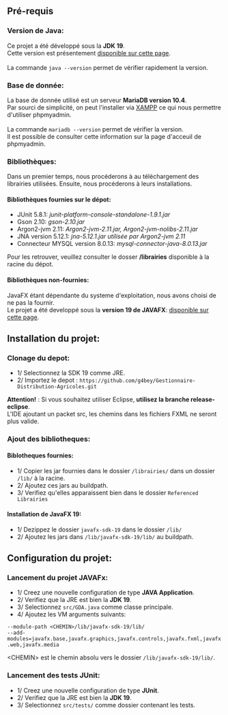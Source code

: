 ## Pré-requis
### Version de Java:
Ce projet a été développé sous la **JDK 19**.<br>
Cette version est présentement [disponible sur cette page](https://www.oracle.com/java/technologies/downloads/#java19).<br>
<br>
La commande `java --version` permet de vérifier rapidement la version.

### Base de donnée:
La base de donnée utilisé est un serveur **MariaDB version 10.4**.<br>
Par sourci de simplicité, on peut l'installer via [XAMPP](https://www.apachefriends.org/download.html) ce qui nous permettre d'utiliser phpmyadmin.<br>
<br>
La commande `mariadb --version` permet de vérifier la version.<br>
Il est possible de consulter cette information sur la page d'acceuil de phpmyadmin.

### Bibliothèques:

Dans un premier temps, nous procéderons à au téléchargement des librairies utilisées.
Ensuite, nous procéderons à leurs installations.

#### Bibliothèques fournies sur le dépot:
- JUnit 5.8.1: *junit-platform-console-standalone-1.9.1.jar*
- Gson 2.10: *gson-2.10.jar*
- Argon2-jvm 2.11: *Argon2-jvm-2.11.jar, Argon2-jvm-nolibs-2.11.jar*
- JNA version 5.12.1: *jna-5.12.1.jar utilisée par Argon2-jvm 2.11*
- Connecteur MYSQL version 8.0.13: *mysql-connector-java-8.0.13.jar*

Pour les retrouver, veuillez consulter le dosser **/librairies** disponible à la racine du dépot.

#### Bibliothèques non-fournies:
JavaFX étant dépendante du systeme d'exploitation, nous avons choisi de ne pas la fournir.<br>
Le projet a été developpé sous la **version 19 de JAVAFX**: [disponible sur cette page](https://gluonhq.com/products/javafx/).

## Installation du projet:
### Clonage du depot:
- 1/ Selectionnez la SDK 19 comme JRE.
- 2/ Importez le depot : `https://github.com/g4bey/Gestionnaire-Distribution-Agricoles.git`

**Attention!** : Si vous souhaitez utiliser Eclipse, **utilisez la branche release-eclipse**.<br>
L'IDE ajoutant un packet src, les chemins dans les fichiers FXML ne seront plus valide.

### Ajout des bibliotheques:
#### Biblotheques fournies:
- 1/ Copier les jar fournies dans le dossier `/librairies/` dans un dossier `/lib/` à la racine.
- 2/ Ajoutez ces jars au buildpath.
- 3/ Verifiez qu'elles apparaissent bien dans le dossier `Referenced Librairies`

#### Installation de JavaFX 19:
- 1/ Dezippez le dossier `javafx-sdk-19` dans le dossier `/lib/`
- 2/ Ajoutez les jars dans `/lib/javafx-sdk-19/lib/` au buildpath.

## Configuration du projet:
### Lancement du projet JAVAFx:
- 1/ Creez une nouvelle configuration de type **JAVA Application**.
- 2/ Verifiez que la JRE est bien la **JDK 19**.
- 3/ Selectionnez `src/GDA.java` comme classe principale.
- 4/ Ajoutez les VM arguments suivants:

```--module-path <CHEMIN>/lib/javafx-sdk-19/lib/```<br>
```--add-modules=javafx.base,javafx.graphics,javafx.controls,javafx.fxml,javafx.web,javafx.media```

<CHEMIN\> est le chemin absolu vers le dossier `/lib/javafx-sdk-19/lib/`.

### Lancement des tests JUnit:
- 1/ Creez une nouvelle configuration de type **JUnit**.
- 2/ Verifiez que la JRE est bien la **JDK 19**.
- 3/ Selectionnez `src/tests/` comme dossier contenant les tests.
